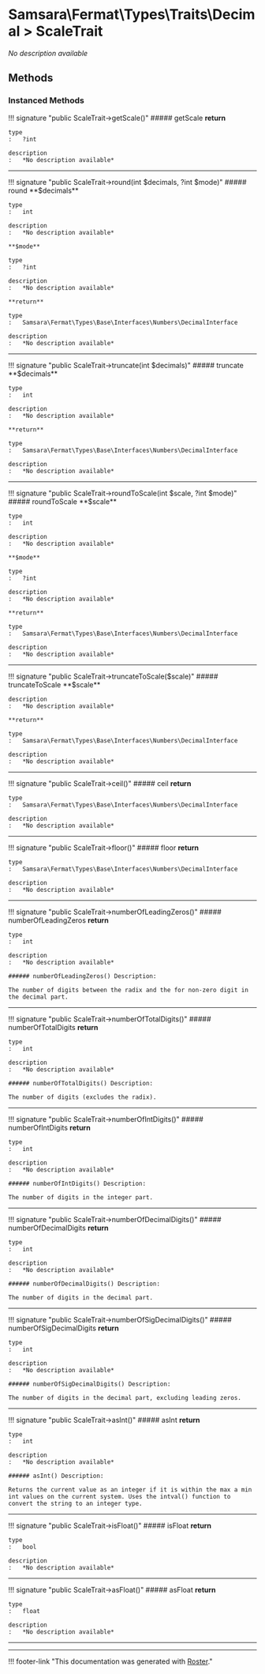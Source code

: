 # Samsara\Fermat\Types\Traits\Decimal > ScaleTrait

*No description available*


## Methods


### Instanced Methods

!!! signature "public ScaleTrait->getScale()"
    ##### getScale
    **return**

    type
    :   ?int

    description
    :   *No description available*
    
---

!!! signature "public ScaleTrait->round(int $decimals, ?int $mode)"
    ##### round
    **$decimals**

    type
    :   int

    description
    :   *No description available*

    **$mode**

    type
    :   ?int

    description
    :   *No description available*

    **return**

    type
    :   Samsara\Fermat\Types\Base\Interfaces\Numbers\DecimalInterface

    description
    :   *No description available*
    
---

!!! signature "public ScaleTrait->truncate(int $decimals)"
    ##### truncate
    **$decimals**

    type
    :   int

    description
    :   *No description available*

    **return**

    type
    :   Samsara\Fermat\Types\Base\Interfaces\Numbers\DecimalInterface

    description
    :   *No description available*
    
---

!!! signature "public ScaleTrait->roundToScale(int $scale, ?int $mode)"
    ##### roundToScale
    **$scale**

    type
    :   int

    description
    :   *No description available*

    **$mode**

    type
    :   ?int

    description
    :   *No description available*

    **return**

    type
    :   Samsara\Fermat\Types\Base\Interfaces\Numbers\DecimalInterface

    description
    :   *No description available*
    
---

!!! signature "public ScaleTrait->truncateToScale($scale)"
    ##### truncateToScale
    **$scale**

    description
    :   *No description available*

    **return**

    type
    :   Samsara\Fermat\Types\Base\Interfaces\Numbers\DecimalInterface

    description
    :   *No description available*
    
---

!!! signature "public ScaleTrait->ceil()"
    ##### ceil
    **return**

    type
    :   Samsara\Fermat\Types\Base\Interfaces\Numbers\DecimalInterface

    description
    :   *No description available*
    
---

!!! signature "public ScaleTrait->floor()"
    ##### floor
    **return**

    type
    :   Samsara\Fermat\Types\Base\Interfaces\Numbers\DecimalInterface

    description
    :   *No description available*
    
---

!!! signature "public ScaleTrait->numberOfLeadingZeros()"
    ##### numberOfLeadingZeros
    **return**

    type
    :   int

    description
    :   *No description available*

    ###### numberOfLeadingZeros() Description:

    The number of digits between the radix and the for non-zero digit in the decimal part.
    
---

!!! signature "public ScaleTrait->numberOfTotalDigits()"
    ##### numberOfTotalDigits
    **return**

    type
    :   int

    description
    :   *No description available*

    ###### numberOfTotalDigits() Description:

    The number of digits (excludes the radix).
    
---

!!! signature "public ScaleTrait->numberOfIntDigits()"
    ##### numberOfIntDigits
    **return**

    type
    :   int

    description
    :   *No description available*

    ###### numberOfIntDigits() Description:

    The number of digits in the integer part.
    
---

!!! signature "public ScaleTrait->numberOfDecimalDigits()"
    ##### numberOfDecimalDigits
    **return**

    type
    :   int

    description
    :   *No description available*

    ###### numberOfDecimalDigits() Description:

    The number of digits in the decimal part.
    
---

!!! signature "public ScaleTrait->numberOfSigDecimalDigits()"
    ##### numberOfSigDecimalDigits
    **return**

    type
    :   int

    description
    :   *No description available*

    ###### numberOfSigDecimalDigits() Description:

    The number of digits in the decimal part, excluding leading zeros.
    
---

!!! signature "public ScaleTrait->asInt()"
    ##### asInt
    **return**

    type
    :   int

    description
    :   *No description available*

    ###### asInt() Description:

    Returns the current value as an integer if it is within the max a min int values on the current system. Uses the intval() function to convert the string to an integer type.
    
---

!!! signature "public ScaleTrait->isFloat()"
    ##### isFloat
    **return**

    type
    :   bool

    description
    :   *No description available*
    
---

!!! signature "public ScaleTrait->asFloat()"
    ##### asFloat
    **return**

    type
    :   float

    description
    :   *No description available*
    
---




---
!!! footer-link "This documentation was generated with [Roster](https://jordanrl.github.io/Roster/)."